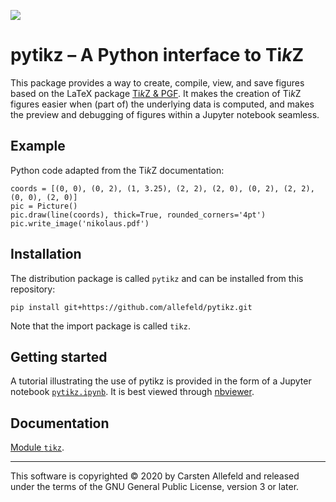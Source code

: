![](docs/logo.png)


# pytikz – A Python interface to Ti*k*Z

This package provides a way to create, compile, view, and save figures based on the LaTeX package [Ti*k*Z & PGF](https://ctan.org/pkg/pgf). It makes the creation of Ti*k*Z figures easier when (part of) the underlying data is computed, and makes the preview and debugging of figures within a Jupyter notebook seamless.


## Example

Python code adapted from the Ti*k*Z documentation:

```
coords = [(0, 0), (0, 2), (1, 3.25), (2, 2), (2, 0), (0, 2), (2, 2), (0, 0), (2, 0)]
pic = Picture()
pic.draw(line(coords), thick=True, rounded_corners='4pt')
pic.write_image('nikolaus.pdf')
```

## Installation

The distribution package is called `pytikz` and can be installed from this repository:

```
pip install git+https://github.com/allefeld/pytikz.git
```

Note that the import package is called `tikz`.


## Getting started

A tutorial illustrating the use of pytikz is provided in the form of a Jupyter notebook [`pytikz.ipynb`](pytikz.ipynb). It is best viewed through [nbviewer](https://nbviewer.jupyter.org/github/allefeld/pytikz/blob/master/pytikz.ipynb).


## Documentation

[Module `tikz`](https://allefeld.github.io/pytikz/tikz).


***


This software is copyrighted © 2020 by Carsten Allefeld and released under the terms of the GNU General Public License, version 3 or later.